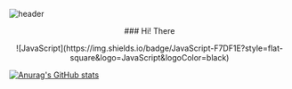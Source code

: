 <!--
**tauche-t/tauche-t** is a ✨ _special_ ✨ repository because its `README.md` (this file) appears on your GitHub profile.

Here are some ideas to get you started:

- 🔭 I’m currently working on ...
- 🌱 I’m currently learning ...
- 👯 I’m looking to collaborate on ...
- 🤔 I’m looking for help with ...
- 💬 Ask me about ...
- 📫 How to reach me: ...
- 😄 Pronouns: ...
- ⚡ Fun fact: ...
-->

![header](https://capsule-render.vercel.app/api?type=waving&color=gradient&height=300&section=header&text=Build%20a%20Junmo&fontSize=90)

<p align="center">
  ### Hi! There
</p>

<div align=center>
  ![JavaScript](https://img.shields.io/badge/JavaScript-F7DF1E?style=flat-square&logo=JavaScript&logoColor=black)
</div>

[![Anurag's GitHub stats](https://github-readme-stats.vercel.app/api?username=tauche-t)](https://github.com/anuraghazra/github-readme-stats)
